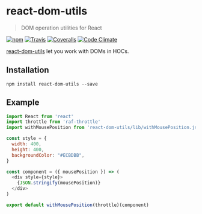 # react-dom-utils

> DOM operation utilities for React

[![npm](https://img.shields.io/npm/v/react-dom-utils.svg)](https://www.npmjs.com/package/react-dom-utils)
[![Travis](https://img.shields.io/travis/wuct/react-dom-utils.svg)](https://travis-ci.org/wuct/react-dom-utils)
[![Coveralls](https://img.shields.io/coveralls/wuct/react-dom-utils.svg)](https://coveralls.io/github/wuct/react-dom-utils)
[![Code Climate](https://img.shields.io/codeclimate/github/wuct/react-dom-utils.svg)](https://codeclimate.com/github/wuct/react-dom-utils)

[react-dom-utils](https://www.npmjs.com/package/react-dom-utils) let you work with DOMs in HOCs.

## Installation

`npm install react-dom-utils --save`

## Example

```js
import React from 'react'
import throttle from 'raf-throttle'
import withMousePosition from 'react-dom-utils/lib/withMousePosition.js'

const style = {
  width: 400,
  height: 400,
  backgroundColor: "#ECBDBB",
}

const component = ({ mousePosition }) => (
  <div style={style}>
    {JSON.stringify(mousePosition)}
  </div>
)

export default withMousePosition(throttle)(component)
```
